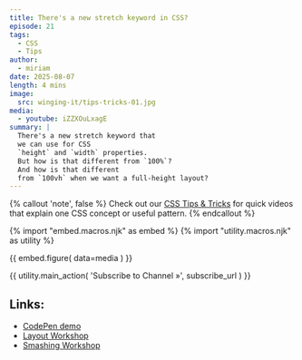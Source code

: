 ```yaml
---
title: There's a new stretch keyword in CSS?
episode: 21
tags:
  - CSS
  - Tips
author:
  - miriam
date: 2025-08-07
length: 4 mins
image:
  src: winging-it/tips-tricks-01.jpg
media:
  - youtube: iZZXOuLxagE
summary: |
  There's a new stretch keyword that
  we can use for CSS
  `height` and `width` properties.
  But how is that different from `100%`?
  And how is that different
  from `100vh` when we want a full-height layout?
---
```


{% callout 'note', false %}
Check out our [CSS Tips & Tricks](https://www.youtube.com/playlist?list=PL4jAKUtAhpHlOm3Lfv83ZHpfdJ4zHCDyv)
for quick videos
that explain one CSS concept
or useful pattern.
{% endcallout %}

{% import "embed.macros.njk" as embed %}
{% import "utility.macros.njk" as utility %}

{{ embed.figure(
  data=media
) }}

{{ utility.main_action(
  'Subscribe to Channel »',
  subscribe_url
) }}

## Links:

- [CodePen demo](https://codepen.io/editor/miriamsuzanne/pen/0198809c-16da-7e15-a688-741651df92f7)
- [Layout Workshop](https://www.oddbird.net/workshops/cascading-layouts/)
- [Smashing Workshop](https://smashingconf.com/ny-2025)
